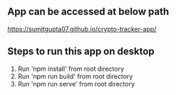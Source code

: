 ## App can be accessed at below path
https://sumitgupta07.github.io/crypto-tracker-app/

## Steps to run this app on desktop

1. Run 'npm install' from root directory
2. Run 'npm run build' from root directory
3. Run 'npm run serve' from root directory

